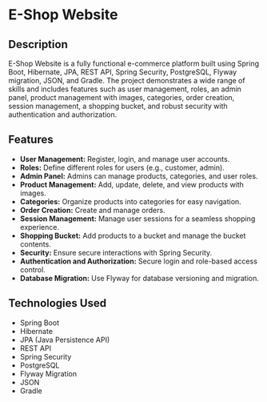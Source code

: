 # E-Shop Website

## Description
E-Shop Website is a fully functional e-commerce platform built using Spring Boot, Hibernate, JPA, REST API, Spring Security, PostgreSQL, Flyway migration, JSON, and Gradle. The project demonstrates a wide range of skills and includes features such as user management, roles, an admin panel, product management with images, categories, order creation, session management, a shopping bucket, and robust security with authentication and authorization.

## Features
- **User Management:** Register, login, and manage user accounts.
- **Roles:** Define different roles for users (e.g., customer, admin).
- **Admin Panel:** Admins can manage products, categories, and user roles.
- **Product Management:** Add, update, delete, and view products with images.
- **Categories:** Organize products into categories for easy navigation.
- **Order Creation:** Create and manage orders.
- **Session Management:** Manage user sessions for a seamless shopping experience.
- **Shopping Bucket:** Add products to a bucket and manage the bucket contents.
- **Security:** Ensure secure interactions with Spring Security.
- **Authentication and Authorization:** Secure login and role-based access control.
- **Database Migration:** Use Flyway for database versioning and migration.

## Technologies Used
- Spring Boot
- Hibernate
- JPA (Java Persistence API)
- REST API
- Spring Security
- PostgreSQL
- Flyway Migration
- JSON
- Gradle
